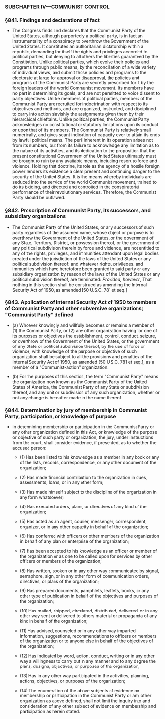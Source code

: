 ### SUBCHAPTER IV—COMMUNIST CONTROL

### §841. Findings and declarations of fact
* The Congress finds and declares that the Communist Party of the United States, although purportedly a political party, is in fact an instrumentality of a conspiracy to overthrow the Government of the United States. It constitutes an authoritarian dictatorship within a republic, demanding for itself the rights and privileges accorded to political parties, but denying to all others the liberties guaranteed by the Constitution. Unlike political parties, which evolve their policies and programs through public means, by the reconciliation of a wide variety of individual views, and submit those policies and programs to the electorate at large for approval or disapproval, the policies and programs of the Communist Party are secretly prescribed for it by the foreign leaders of the world Communist movement. Its members have no part in determining its goals, and are not permitted to voice dissent to party objectives. Unlike members of political parties, members of the Communist Party are recruited for indoctrination with respect to its objectives and methods, and are organized, instructed, and disciplined to carry into action slavishly the assignments given them by their hierarchical chieftains. Unlike political parties, the Communist Party acknowledges no constitutional or statutory limitations upon its conduct or upon that of its members. The Communist Party is relatively small numerically, and gives scant indication of capacity ever to attain its ends by lawful political means. The peril inherent in its operation arises not from its numbers, but from its failure to acknowledge any limitation as to the nature of its activities, and its dedication to the proposition that the present constitutional Government of the United States ultimately must be brought to ruin by any available means, including resort to force and violence. Holding that doctrine, its role as the agency of a hostile foreign power renders its existence a clear present and continuing danger to the security of the United States. It is the means whereby individuals are seduced into the service of the world Communist movement, trained to do its bidding, and directed and controlled in the conspiratorial performance of their revolutionary services. Therefore, the Communist Party should be outlawed.

### §842. Proscription of Communist Party, its successors, and subsidiary organizations
* The Communist Party of the United States, or any successors of such party regardless of the assumed name, whose object or purpose is to overthrow the Government of the United States, or the government of any State, Territory, District, or possession thereof, or the government of any political subdivision therein by force and violence, are not entitled to any of the rights, privileges, and immunities attendant upon legal bodies created under the jurisdiction of the laws of the United States or any political subdivision thereof; and whatever rights, privileges, and immunities which have heretofore been granted to said party or any subsidiary organization by reason of the laws of the United States or any political subdivision thereof, are terminated: _Provided, however_, That nothing in this section shall be construed as amending the Internal Security Act of 1950, as amended [50 U.S.C. 781 et seq.]

### §843. Application of Internal Security Act of 1950 to members of Communist Party and other subversive organizations; "Communist Party" defined
* (a) Whoever knowingly and willfully becomes or remains a member of (1) the Communist Party, or (2) any other organization having for one of its purposes or objectives the establishment, control, conduct, seizure, or overthrow of the Government of the United States, or the government of any State or political subdivision thereof, by the use of force or violence, with knowledge of the purpose or objective of such organization shall be subject to all the provisions and penalties of the Internal Security Act of 1950, as amended [50 U.S.C. 781 et seq.], as a member of a "Communist-action" organization.

* (b) For the purposes of this section, the term "Communist Party" means the organization now known as the Communist Party of the United States of America, the Communist Party of any State or subdivision thereof, and any unit or subdivision of any such organization, whether or not any change is hereafter made in the name thereof.

### §844. Determination by jury of membership in Communist Party, participation, or knowledge of purpose
* In determining membership or participation in the Communist Party or any other organization defined in this Act, or knowledge of the purpose or objective of such party or organization, the jury, under instructions from the court, shall consider evidence, if presented, as to whether the accused person:

  * (1) Has been listed to his knowledge as a member in any book or any of the lists, records, correspondence, or any other document of the organization;

  * (2) Has made financial contribution to the organization in dues, assessments, loans, or in any other form;

  * (3) Has made himself subject to the discipline of the organization in any form whatsoever;

  * (4) Has executed orders, plans, or directives of any kind of the organization;

  * (5) Has acted as an agent, courier, messenger, correspondent, organizer, or in any other capacity in behalf of the organization;

  * (6) Has conferred with officers or other members of the organization in behalf of any plan or enterprise of the organization;

  * (7) Has been accepted to his knowledge as an officer or member of the organization or as one to be called upon for services by other officers or members of the organization;

  * (8) Has written, spoken or in any other way communicated by signal, semaphore, sign, or in any other form of communication orders, directives, or plans of the organization;

  * (9) Has prepared documents, pamphlets, leaflets, books, or any other type of publication in behalf of the objectives and purposes of the organization;

  * (10) Has mailed, shipped, circulated, distributed, delivered, or in any other way sent or delivered to others material or propaganda of any kind in behalf of the organization;

  * (11) Has advised, counseled or in any other way imparted information, suggestions, recommendations to officers or members of the organization or to anyone else in behalf of the objectives of the organization;

  * (12) Has indicated by word, action, conduct, writing or in any other way a willingness to carry out in any manner and to any degree the plans, designs, objectives, or purposes of the organization;

  * (13) Has in any other way participated in the activities, planning, actions, objectives, or purposes of the organization;

  * (14) The enumeration of the above subjects of evidence on membership or participation in the Communist Party or any other organization as above defined, shall not limit the inquiry into and consideration of any other subject of evidence on membership and participation as herein stated.